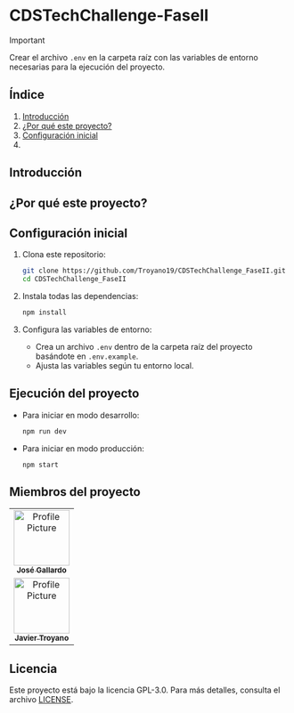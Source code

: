 # CDSTechChallenge-FaseII

> [!IMPORTANT]
> Crear el archivo `.env` en la carpeta raíz con las variables de entorno necesarias para la ejecución del proyecto.

## Índice

1. [Introducción](#introducción)
2. [¿Por qué este proyecto?](#¿por-qué-este-proyecto?)
3. [Configuración inicial](#configuración-inicial)
4.

## Introducción

## ¿Por qué este proyecto?

## Configuración inicial

1. Clona este repositorio:
   ```bash
   git clone https://github.com/Troyano19/CDSTechChallenge_FaseII.git
   cd CDSTechChallenge_FaseII
   ```

2. Instala todas las dependencias:
   ```bash
   npm install
   ```

3. Configura las variables de entorno:
   - Crea un archivo `.env` dentro de la carpeta raíz del proyecto basándote en `.env.example`.
   - Ajusta las variables según tu entorno local.

## Ejecución del proyecto

- Para iniciar en modo desarrollo:
  ```bash
  npm run dev
  ```

- Para iniciar en modo producción:
  ```
  npm start
  ```


## Miembros del proyecto

<table>
    <tr>
        <td align="center"><a href="https://joseleelportfolio.vercel.app/"><img src="https://github.com/Joseleelsuper.png" width="100px;" alt="Profile Picture"/><br /><sub><b>José Gallardo</b></sub></a></td>
    </tr>
        <tr>
        <td align="center"><a href="https://github.com/troyano19"><img src="https://github.com/troyano19.png" width="100px;" alt="Profile Picture"/><br /><sub><b>Javier Troyano</b></sub></a></td>
    </tr>
</table>

## Licencia

Este proyecto está bajo la licencia GPL-3.0. Para más detalles, consulta el archivo [LICENSE](LICENSE).
